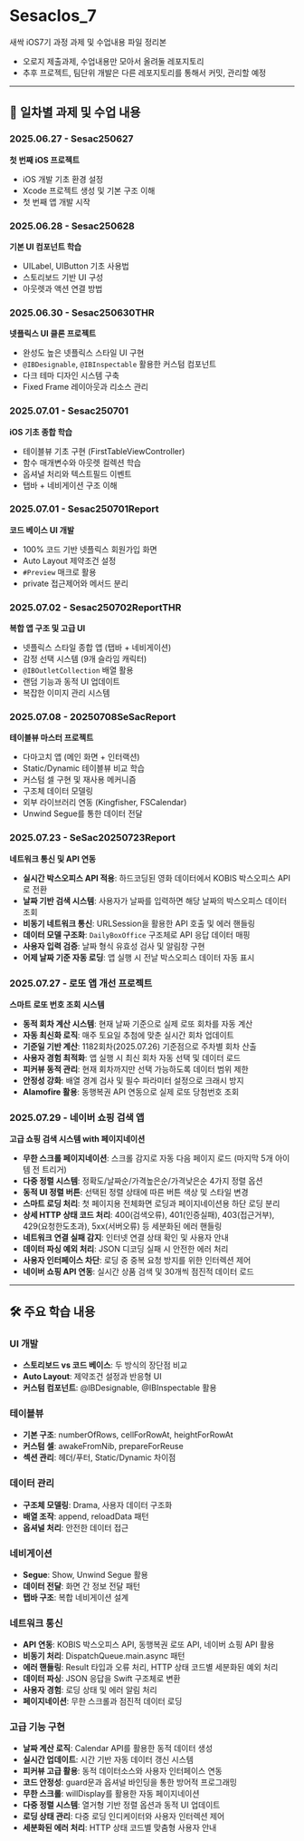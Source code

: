 # SesacIos_7

새싹 iOS7기 과정 과제 및 수업내용 파일 정리본

* 오로지 제출과제, 수업내용만 모아서 올려둘 레포지토리
* 추후 프로젝트, 팀단위 개발은 다른 레포지토리를 통해서 커밋, 관리할 예정

---

## 📅 일차별 과제 및 수업 내용

### 2025.06.27 - Sesac250627
**첫 번째 iOS 프로젝트**
- iOS 개발 기초 환경 설정
- Xcode 프로젝트 생성 및 기본 구조 이해
- 첫 번째 앱 개발 시작

### 2025.06.28 - Sesac250628
**기본 UI 컴포넌트 학습**
- UILabel, UIButton 기초 사용법
- 스토리보드 기반 UI 구성
- 아웃렛과 액션 연결 방법

### 2025.06.30 - Sesac250630THR
**넷플릭스 UI 클론 프로젝트**
- 완성도 높은 넷플릭스 스타일 UI 구현
- `@IBDesignable`, `@IBInspectable` 활용한 커스텀 컴포넌트
- 다크 테마 디자인 시스템 구축
- Fixed Frame 레이아웃과 리소스 관리

### 2025.07.01 - Sesac250701
**iOS 기초 종합 학습**
- 테이블뷰 기초 구현 (FirstTableViewController)
- 함수 매개변수와 아웃렛 컬렉션 학습
- 옵셔널 처리와 텍스트필드 이벤트
- 탭바 + 네비게이션 구조 이해

### 2025.07.01 - Sesac250701Report
**코드 베이스 UI 개발**
- 100% 코드 기반 넷플릭스 회원가입 화면
- Auto Layout 제약조건 설정
- `#Preview` 매크로 활용
- private 접근제어와 메서드 분리

### 2025.07.02 - Sesac250702ReportTHR
**복합 앱 구조 및 고급 UI**
- 넷플릭스 스타일 종합 앱 (탭바 + 네비게이션)
- 감정 선택 시스템 (9개 슬라임 캐릭터)
- `@IBOutletCollection` 배열 활용
- 랜덤 기능과 동적 UI 업데이트
- 복잡한 이미지 관리 시스템

### 2025.07.08 - 20250708SeSacReport
**테이블뷰 마스터 프로젝트**
- 다마고치 앱 (메인 화면 + 인터랙션)
- Static/Dynamic 테이블뷰 비교 학습
- 커스텀 셀 구현 및 재사용 메커니즘
- 구조체 데이터 모델링
- 외부 라이브러리 연동 (Kingfisher, FSCalendar)
- Unwind Segue를 통한 데이터 전달

### 2025.07.23 - SeSac20250723Report
**네트워크 통신 및 API 연동**
- **실시간 박스오피스 API 적용**: 하드코딩된 영화 데이터에서 KOBIS 박스오피스 API로 전환
- **날짜 기반 검색 시스템**: 사용자가 날짜를 입력하면 해당 날짜의 박스오피스 데이터 조회
- **비동기 네트워크 통신**: URLSession을 활용한 API 호출 및 에러 핸들링
- **데이터 모델 구조화**: `DailyBoxOffice` 구조체로 API 응답 데이터 매핑
- **사용자 입력 검증**: 날짜 형식 유효성 검사 및 알림창 구현
- **어제 날짜 기준 자동 로딩**: 앱 실행 시 전날 박스오피스 데이터 자동 표시

### 2025.07.27 - 로또 앱 개선 프로젝트
**스마트 로또 번호 조회 시스템**
- **동적 회차 계산 시스템**: 현재 날짜 기준으로 실제 로또 회차를 자동 계산
- **자동 최신화 로직**: 매주 토요일 추첨에 맞춘 실시간 회차 업데이트
- **기준일 기반 계산**: 1182회차(2025.07.26) 기준점으로 주차별 회차 산출
- **사용자 경험 최적화**: 앱 실행 시 최신 회차 자동 선택 및 데이터 로드
- **피커뷰 동적 관리**: 현재 회차까지만 선택 가능하도록 데이터 범위 제한
- **안정성 강화**: 배열 경계 검사 및 필수 파라미터 설정으로 크래시 방지
- **Alamofire 활용**: 동행복권 API 연동으로 실제 로또 당첨번호 조회

### 2025.07.29 - 네이버 쇼핑 검색 앱
**고급 쇼핑 검색 시스템 with 페이지네이션**
- **무한 스크롤 페이지네이션**: 스크롤 감지로 자동 다음 페이지 로드 (마지막 5개 아이템 전 트리거)
- **다중 정렬 시스템**: 정확도/날짜순/가격높은순/가격낮은순 4가지 정렬 옵션
- **동적 UI 정렬 버튼**: 선택된 정렬 상태에 따른 버튼 색상 및 스타일 변경
- **스마트 로딩 처리**: 첫 페이지용 전체화면 로딩과 페이지네이션용 하단 로딩 분리
- **상세 HTTP 상태 코드 처리**: 400(검색오류), 401(인증실패), 403(접근거부), 429(요청한도초과), 5xx(서버오류) 등 세분화된 에러 핸들링
- **네트워크 연결 실패 감지**: 인터넷 연결 상태 확인 및 사용자 안내
- **데이터 파싱 예외 처리**: JSON 디코딩 실패 시 안전한 에러 처리
- **사용자 인터페이스 차단**: 로딩 중 중복 요청 방지를 위한 인터렉션 제어
- **네이버 쇼핑 API 연동**: 실시간 상품 검색 및 30개씩 점진적 데이터 로드

---

## 🛠️ 주요 학습 내용

### UI 개발
- **스토리보드 vs 코드 베이스**: 두 방식의 장단점 비교
- **Auto Layout**: 제약조건 설정과 반응형 UI
- **커스텀 컴포넌트**: @IBDesignable, @IBInspectable 활용

### 테이블뷰
- **기본 구조**: numberOfRows, cellForRowAt, heightForRowAt
- **커스텀 셀**: awakeFromNib, prepareForReuse
- **섹션 관리**: 헤더/푸터, Static/Dynamic 차이점

### 데이터 관리
- **구조체 모델링**: Drama, 사용자 데이터 구조화
- **배열 조작**: append, reloadData 패턴
- **옵셔널 처리**: 안전한 데이터 접근

### 네비게이션
- **Segue**: Show, Unwind Segue 활용
- **데이터 전달**: 화면 간 정보 전달 패턴
- **탭바 구조**: 복합 네비게이션 설계

### 네트워크 통신
- **API 연동**: KOBIS 박스오피스 API, 동행복권 로또 API, 네이버 쇼핑 API 활용
- **비동기 처리**: DispatchQueue.main.async 패턴
- **에러 핸들링**: Result 타입과 오류 처리, HTTP 상태 코드별 세분화된 예외 처리
- **데이터 파싱**: JSON 응답을 Swift 구조체로 변환
- **사용자 경험**: 로딩 상태 및 에러 알림 처리
- **페이지네이션**: 무한 스크롤과 점진적 데이터 로딩

### 고급 기능 구현
- **날짜 계산 로직**: Calendar API를 활용한 동적 데이터 생성
- **실시간 업데이트**: 시간 기반 자동 데이터 갱신 시스템
- **피커뷰 고급 활용**: 동적 데이터소스와 사용자 인터페이스 연동
- **코드 안정성**: guard문과 옵셔널 바인딩을 통한 방어적 프로그래밍
- **무한 스크롤**: willDisplay를 활용한 자동 페이지네이션
- **다중 정렬 시스템**: 열거형 기반 정렬 옵션과 동적 UI 업데이트
- **로딩 상태 관리**: 다중 로딩 인디케이터와 사용자 인터렉션 제어
- **세분화된 에러 처리**: HTTP 상태 코드별 맞춤형 사용자 안내
